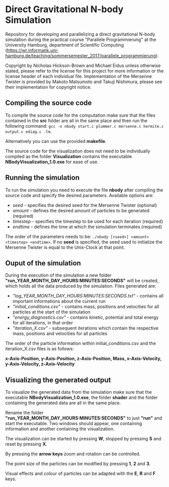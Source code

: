 # Direct Gravitational N-body Simulation #
Repository for developing and parallelizing a direct gravitational N-body simulation during the practical course "Parallele Programmierung" at the University Hamburg, department of Scientific Computing (https://wr.informatik.uni-hamburg.de/teaching/sommersemester_2017/parallele_programmierung). 

Copyright by Nicholas Hickson-Brown and Michael Eidus unless otherwise stated, please refer to the license for this project for more information or the license header of each individual file. Implementation of the Mersenne Twister is provided by Makoto Matsumoto and Takuji Nishimura, please see their implementation for copyright notice.

## Compiling the source code ##
To compile the source code for the computation make sure that the files contained in the __src__ folder are all in the same place and then run the following command: `gcc -o nbody start.c plummer.c mersenne.c hermite.c output.c ediag.c -lm`.

Alternatively you can use the provided __makefile__.

The source code for the visualization does not need to be individually compiled as the folder __Visualization__ contains the executable __NBodyVisualization_1.0.exe__ for ease of use.

## Running the simulation ##
To run the simulation you need to execute the file __nbody__ after compiling the source code and specify the desired parameters. Available options are:
* _seed_ - specifies the desired seed for the Mersenne Twister (optional)
* _amount_ - defines the desired amount of particles to be generated (required)
* _timestep_ - specifies the timestep to be used for each iteration (required)
* _endtime_ - defines the time at which the simulation terminates (required)

The order of the parameters needs to be: `./nbody [<seed>] <amount> <timestep> <endtime>`.
If no __seed__ is specified, the seed used to initialize the Mersenne Twister is equal to the Unix-Clock at that point.

## Ouput of the simulation ##
During the execution of the simulation a new folder __"run_YEAR_MONTH_DAY_HOURS:MINUTES:SECONDS"__ will be created, which holds all the data produced by the simulation. Files generated are:
* _"log_YEAR_MONTH_DAY_HOURS:MINUTES:SECONDS.txt"_ - contains all important informations about the current run
* _"initial_conditions.csv"_ - contains mass, positions and velocities for all particles at the start of the simulation
* _"energy_diagnostics.csv"_ - contains kinetic, potential and total energy for all iterations, in that order
* _"iteration_X.csv"_ - subsequent iterations which contain the respective mass, positions and velocities for all particles

The order of the particle information within initial_conditions.csv and the iteration_X.csv files is as follows: 

__x-Axis-Position, y-Axis-Position, z-Axis-Position, Mass, x-Axis-Velocity, y-Axis-Velocity, z-Axis-Velocity__

## Visualizing the generated output ##
To visualize the generated data from the simulation make sure that the executable __NBodyVisualization_1.0.exe__, the folder __shader__ and the folder containing the generated data are all in the same place. 

Rename the folder __"run_YEAR_MONTH_DAY_HOURS:MINUTES:SECONDS"__ to just __"run"__ and start the executable. Two windows should appear, one containing information and another containing the visualization.

The visualization can be started by pressing __W__, stopped by pressing __S__ and reset by pressing __X__.

By pressing the __arrow keys__ zoom and rotation can be controlled.

The point size of the particles can be modified by pressing __1__, __2__ and __3__.

Visual effects and colour of particles can be adapted with the __E__, __R__ and __F__ keys.
